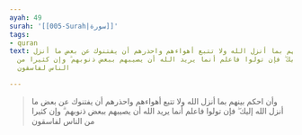 ```yaml
---
ayah: 49
surah: '[[005-Surah|سورة]]'
tags:
- quran
text: وأن احكم بينهم بما أنزل الله ولا تتبع أهواءهم واحذرهم أن يفتنوك عن بعض ما أنزل
  الله إليك ۖ فإن تولوا فاعلم أنما يريد الله أن يصيبهم ببعض ذنوبهم ۗ وإن كثيرا من
  الناس لفاسقون

---
```

> وأن احكم بينهم بما أنزل الله ولا تتبع أهواءهم واحذرهم أن يفتنوك عن بعض ما أنزل الله إليك ۖ فإن تولوا فاعلم أنما يريد الله أن يصيبهم ببعض ذنوبهم ۗ وإن كثيرا من الناس لفاسقون
